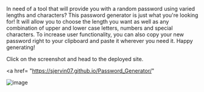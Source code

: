 In need of a tool that will provide you with a random password using varied lengths and characters? This password generator is just what you're looking for! It will allow you to choose the length you want as well as any combination of upper and lower case letters, numbers and special characters. To increase user functionality, you can also copy your new password right to your clipboard and paste it wherever you need it. Happy generating!

Click on the screenshot and head to the deployed site.

<a href= "https://sjervin07.github.io/Password_Generator/"

![image](https://user-images.githubusercontent.com/56142782/68539806-6aa8c800-034e-11ea-8bdf-5a1284733280.png)



